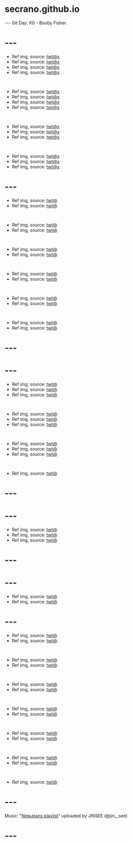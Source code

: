 # secrano.github.io

--- Git Day: K0 - Booby Fisher.

# ---

- Ref img, source: [twt@x](https://x.com/blader/status/1841198030051229831)
- Ref img, source: [twt@x](https://x.com/Mhdfattal111Al/status/1841156840635208181)
- Ref img, source: [twt@x](https://x.com/Miyandraw/status/1841149134453018624)
- Ref img, source: [twt@x](https://x.com/PostsOfCats/status/1840989101756916002)

<br/>

- Ref img, source: [twt@x](https://x.com/realpewpiece/status/1841121831320703070)
- Ref img, source: [twt@x](https://x.com/beensmoked/status/1840984870190821578)
- Ref img, source: [twt@x](https://x.com/views09/status/1841023555972014173)
- Ref img, source: [twt@x](https://x.com/buitengebieden/status/1840827265124282687)

<br/>

- Ref img, source: [twt@x](https://x.com/Miyandraw/status/1841158247073689696)
- Ref img, source: [twt@x](https://x.com/miboso__/status/1841171253316751362)
- Ref img, source: [twt@x](https://x.com/tifastrfe/status/1841138734399643716)

<br/>

- Ref img, source: [twt@x](https://x.com/kamipapa2/status/1840918042865516858)
- Ref img, source: [twt@x](https://x.com/jammybear21/status/1841055517067919799)
- Ref img, source: [twt@x](https://x.com/ShouldHaveCat/status/1840866753582121316)

# ---

- Ref img, source: [twt@](https://www.youtube.com/watch?v=-QACREXoI9w)
- Ref img, source: [twt@](https://x.com/birdman46049238/status/1840709470974013670)

<br/>

- Ref img, source: [twt@](https://x.com/Hahm_Taena/status/1840756414031302716)
- Ref img, source: [twt@](https://x.com/zampy68/status/1840700537185952232)

<br/>

- Ref img, source: [twt@](https://x.com/black_hound1980/status/1840995029453791297)
- Ref img, source: [twt@](https://x.com/ArtFromRachel/status/1840823547264188523)

<br/>

- Ref img, source: [twt@](https://x.com/DanKantori/status/1840841571278725606)
- Ref img, source: [twt@](https://x.com/int6wn/status/1840939957378261144)

<br/>

- Ref img, source: [twt@](https://x.com/cIoudgf/status/1840638997359476881)
- Ref img, source: [twt@](https://x.com/DNordhaug/status/1840753245049749576)

<br/>

- Ref img, source: [twt@](https://x.com/Sreliata/status/1840785630378266885)
- Ref img, source: [twt@](https://x.com/miboso__/status/1840968362240930251)

# ---
# ---

- Ref img, source: [twt@](https://www.youtube.com/watch?v=wMtcTwWS1mI)
- Ref img, source: [twt@](https://www.youtube.com/watch?v=ZF4T833lln4)
- Ref img, source: [twt@](https://www.youtube.com/watch?v=IIrCrGAX03Y)

<br/>

- Ref img, source: [twt@](https://www.youtube.com/watch?v=EsHQB9gT96k)
- Ref img, source: [twt@](https://x.com/oomfatuation/status/1840260240392237450)
- Ref img, source: [twt@](https://x.com/kawaii_roid/status/1840520003998912928)

<br/>

- Ref img, source: [twt@](https://x.com/lunartifa/status/1840470584511131766)
- Ref img, source: [twt@](https://x.com/beensmoked/status/1840449337618526608)
- Ref img, source: [twt@](https://x.com/ParasiticEager2/status/1840384490289381530)

<br/>

- Ref img, source: [twt@](https://x.com/northstardoll/status/1840406434149749176)

# ---
# ---

- Ref img, source: [twt@](https://x.com/godmitzu/status/1840016858428186870)
- Ref img, source: [twt@](https://x.com/iamyejyt/status/1839839707108086234)
- Ref img, source: [twt@](https://x.com/PT_CROW/status/1840097226573656577)

# ---

# ---

- Ref img, source: [twt@](https://www.youtube.com/watch?v=5ak-ngHMTd8)
- Ref img, source: [twt@](https://www.youtube.com/watch?v=QHydkEARVKE)

# ---

- Ref img, source: [twt@](https://x.com/NoCatsNoLife_m/status/1839681899494858908)
- Ref img, source: [twt@](https://x.com/Rei_7690/status/1839653229682151747)

<br/>

- Ref img, source: [twt@](https://x.com/NoCatsNoLife_m/status/1839689652477075578)
- Ref img, source: [twt@](https://x.com/Pirat_Nation/status/1839662867835973921)

<br/>

- Ref img, source: [twt@](https://x.com/ta5ylp/status/1839743228582527394)
- Ref img, source: [twt@](https://x.com/PT_CROW/status/1839644252193845360)

<br/>

- Ref img, source: [twt@](https://x.com/PostsOfCats/status/1839313991362912623)
- Ref img, source: [twt@](https://x.com/NoCatsNoLife_m/status/1839955598076719276)

<br/>

- Ref img, source: [twt@](https://x.com/Captain_Phyco/status/1839797420546293760)
- Ref img, source: [twt@](https://x.com/madaomoshiroi/status/1839488379446337606)

<br/>

- Ref img, source: [twt@](https://x.com/fopminui/status/1839714806128951649)
- Ref img, source: [twt@](https://x.com/buitengebieden/status/1839935783693603232)

<br/>

- Ref img, source: [twt@](https://x.com/zQR9GDi0Jr39594/status/1839967648572158329)

# ---
Music: "[NewJeans playlist](https://www.youtube.com/watch?v=f1WuPpDA5fo)" uploaded by JINSEE (@jin__see)
# ---
